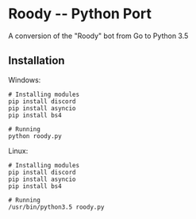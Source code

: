 # Roody -- Python Port
A conversion of the "Roody" bot from Go to Python 3.5

## Installation

Windows:

```
# Installing modules
pip install discord
pip install asyncio
pip install bs4

# Running
python roody.py
```

Linux:

```
# Installing modules
pip install discord
pip install asyncio
pip install bs4

# Running
/usr/bin/python3.5 roody.py
```
